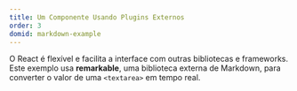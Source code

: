 ```yaml
---
title: Um Componente Usando Plugins Externos
order: 3
domid: markdown-example
---
```


O React é flexível e facilita a interface com outras bibliotecas e frameworks. Este exemplo usa **remarkable**, uma biblioteca externa de Markdown, para converter o valor de uma `<textarea>` em tempo real.
